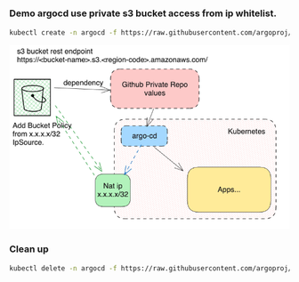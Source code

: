 ### Demo argocd use private s3 bucket access from ip whitelist.
```bash
kubectl create -n argocd -f https://raw.githubusercontent.com/argoproj/argo-cd/stable/manifests/install.yaml
```

![](./s3-as-private-helm-chart-repo.png)


### Clean up
```bash
kubectl delete -n argocd -f https://raw.githubusercontent.com/argoproj/argo-cd/stable/manifests/install.yaml
```
